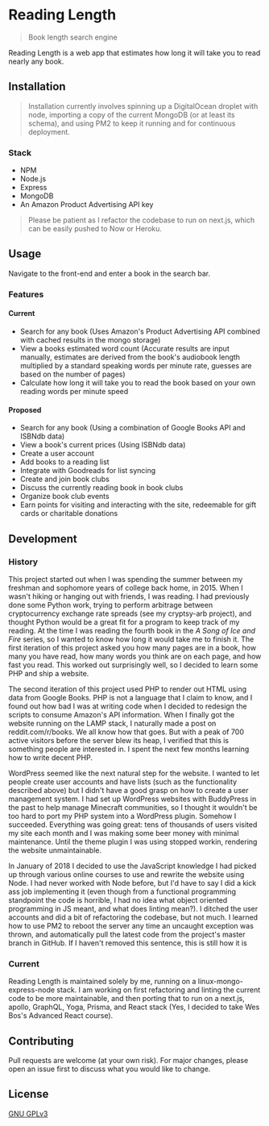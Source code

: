 # Reading Length
> Book length search engine 

Reading Length is a web app that estimates how long it will take you to read nearly any book.

## Installation

> Installation currently involves spinning up a DigitalOcean droplet with node, importing a copy of the current MongoDB (or at least its schema), and using PM2 to keep it running and for continuous deployment.

### Stack
* NPM
* Node.js
* Express
* MongoDB
* An Amazon Product Advertising API key

> Please be patient as I refactor the codebase to run on next.js, which can be easily pushed to Now or Heroku.



## Usage

Navigate to the front-end and enter a book in the search bar.

### Features
#### Current
* Search for any book (Uses Amazon's Product Advertising API combined with cached results in the mongo storage)
* View a books estimated word count (Accurate results are input manually, estimates are derived from the book's audiobook length multiplied by a standard speaking words per minute rate, guesses are based on the number of pages)
* Calculate how long it will take you to read the book based on your own reading words per minute speed
#### Proposed
* Search for any book (Using a combination of Google Books API and ISBNdb data)
* View a book's current prices (Using ISBNdb data)
* Create a user account
* Add books to a reading list
* Integrate with Goodreads for list syncing
* Create and join book clubs
* Discuss the currently reading book in book clubs
* Organize book club events
* Earn points for visiting and interacting with the site, redeemable for gift cards or charitable donations

## Development
### History
This project started out when I was spending the summer between my freshman and sophomore years of college back home, in 2015. When I wasn't hiking or hanging out with friends, I was reading. I had previously done some Python work, trying to perform arbitrage between cryptocurrency exchange rate spreads (see my cryptsy-arb project), and thought Python would be a great fit for a program to keep track of my reading. At the time I was reading the fourth book in the _A Song of Ice and Fire_ series, so I wanted to know how long it would take me to finish it. The first iteration of this project asked you how many pages are in a book, how many you have read, how many words you think are on each page, and how fast you read. This worked out surprisingly well, so I decided to learn some PHP and ship a website.

The second iteration of this project used PHP to render out HTML using data from Google Books. PHP is not a language that I claim to know, and I found out how bad I was at writing code when I decided to redesign the scripts to consume Amazon's API information. When I finally got the website running on the LAMP stack, I naturally made a post on reddit.com/r/books. We all know how that goes. But with a peak of 700 active visitors before the server blew its heap, I verified that this is something people are interested in. I spent the next few months learning how to write decent PHP.

WordPress seemed like the next natural step for the website. I wanted to let people create user accounts and have lists (such as the functionality described above) but I didn't have a good grasp on how to create a user management system. I had set up WordPress websites with BuddyPress in the past to help manage Minecraft communities, so I thought it wouldn't be too hard to port my PHP system into a WordPress plugin. Somehow I succeeded. Everything was going great: tens of thousands of users visited my site each month and I was making some beer money with minimal maintenance. Until the theme plugin I was using stopped workin, rendering the website unmaintainable.

In January of 2018 I decided to use the JavaScript knowledge I had picked up through various online courses to use and rewrite the website using Node. I had never worked with Node before, but I'd have to say I did a kick ass job implementing it (even though from a functional programming standpoint the code is horrible, I had no idea what object oriented programming in JS meant, and what does linting mean?). I ditched the user accounts and did a bit of refactoring the codebase, but not much. I learned how to use PM2 to reboot the server any time an uncaught exception was thrown, and automatically pull the latest code from the project's master branch in GitHub. If I haven't removed this sentence, this is still how it is
### Current
Reading Length is maintained solely by me, running on a linux-mongo-express-node stack. I am working on first refactoring and linting the current code to be more maintainable, and then porting that to run on a next.js, apollo, GraphQL, Yoga, Prisma, and React stack (Yes, I decided to take Wes Bos's Advanced React course). 
## Contributing
Pull requests are welcome (at your own risk). For major changes, please open an issue first to discuss what you would like to change.

## License
[GNU GPLv3](https://choosealicense.com/licenses/gpl-3.0/)
